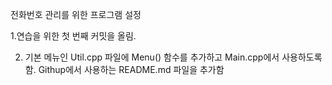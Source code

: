 전화번호 관리를 위한 프로그램 설정

1.연습을 위한 첫 번째 커밋을 올림.

2. 기본  메뉴인 Util.cpp 파일에 Menu() 함수를 추가하고 Main.cpp에서 사용하도록 함.
  Githup에서 사용하는 README.md 파일을 추가함
